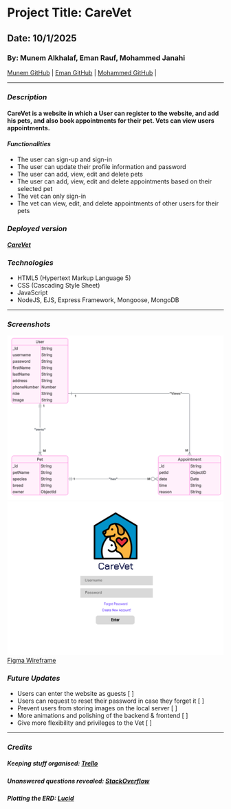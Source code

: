 # Project Title: CareVet
## Date: 10/1/2025
### By: Munem Alkhalaf, Eman Rauf, Mohammed Janahi

[Munem GitHub](https://github.com/AndomiXD) |
[Eman GitHub](https://github.com/emannn077) |
[Mohammed GitHub](https://github.com/Mohamed-Janahi) |


***

### ***Description***
#### CareVet is a website in which a User can register to the website, and add his pets, and also book appointments for their pet. Vets can view users appointments.

#### ***Functionalities***
* The user can sign-up and sign-in
* The user can update their profile information and password
* The user can add, view, edit and delete pets
* The user can add, view, edit and delete appointments based on their selected pet
* The vet can only sign-in
* The vet can view, edit, and delete appointments of other users for their pets

### ***Deployed version***

##### [CareVet](https://cdn-icons-png.flaticon.com/512/3047/3047928.png)

### ***Technologies***
* HTML5 (Hypertext Markup Language 5)
* CSS (Cascading Style Sheet)
* JavaScript
* NodeJS, EJS, Express Framework, Mongoose, MongoDB

***
### ***Screenshots***

![ERD' Entity Relationship Diagram](<ERD.png>)
![Login Page](<Front-login-page.png>)
[Figma Wireframe](https://www.figma.com/design/m7doKWb2c0hdbkpD7xNZpq/Sistema-de--Gerenciamento-de-Clinica-Veterinaria--Community-?node-id=0-1&t=qKZusmAXfUXnFj86-1)


### ***Future Updates***
 - Users can enter the website as guests [ ]
 - Users can request to reset their password in case they forget it [ ]
 - Prevent users from storing images on the local server [ ]
 - More animations and polishing of the backend & frontend [ ]
 - Give more flexibility and privileges to the Vet [ ]



***

### ***Credits***
##### Keeping stuff organised: [Trello](https://trello.com/b/N1luSKGp/carevet-project)
##### Unanswered questions revealed: [StackOverflow](https://stackoverflow.com/questions)
##### Plotting the ERD: [Lucid](https://lucid.app/lucidchart/49adf613-ebd2-433d-8602-ee29a31b59a4/edit?page=0_0&invitationId=inv_5e7d8327-e5bf-43e5-9020-2903b4be4706#)

